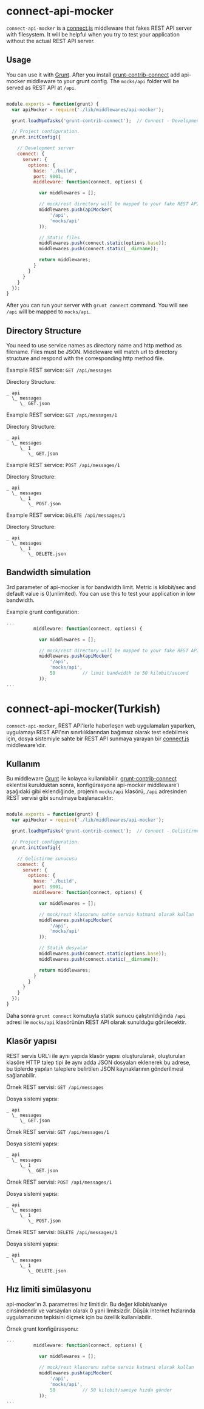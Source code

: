 connect-api-mocker
==================
`connect-api-mocker` is a [connect.js](https://github.com/senchalabs/connect) middleware that fakes REST API server with filesystem. It will be helpful when you try to test your application without the actual REST API server.

## Usage

You can use it with [Grunt](http://gruntjs.com). After you install [grunt-contrib-connect](https://github.com/gruntjs/grunt-contrib-connect) add api-mocker middleware to your grunt config. The `mocks/api` folder will be served as REST API at `/api`.

```js

module.exports = function(grunt) {
  var apiMocker = require('./lib/middlewares/api-mocker');

  grunt.loadNpmTasks('grunt-contrib-connect');  // Connect - Development server

  // Project configuration.
  grunt.initConfig({

    // Development server
    connect: {
      server: {
        options: {
          base: './build',
          port: 9001,
          middleware: function(connect, options) {

            var middlewares = [];

            // mock/rest directory will be mapped to your fake REST API
            middlewares.push(apiMocker(
                '/api',
                'mocks/api'
            ));

            // Static files
            middlewares.push(connect.static(options.base));
            middlewares.push(connect.static(__dirname));

            return middlewares;
          }
        }
      }
    }
  });
}
```

After you can run your server with `grunt connect` command. You will see `/api` will be mapped to `mocks/api`.

## Directory Structure

You need to use service names as directory name and http method as filename. Files must be JSON. Middleware will match url to directory structure and respond with the corresponding http method file.

Example REST service: `GET /api/messages`

Directory Structure:

```
_ api
  \_ messages
     \_ GET.json
```

Example REST service: `GET /api/messages/1`

Directory Structure:

```
_ api
  \_ messages
     \_ 1
        \_ GET.json
```

Example REST service: `POST /api/messages/1`

Directory Structure:

```
_ api
  \_ messages
     \_ 1
        \_ POST.json
```


Example REST service: `DELETE /api/messages/1`

Directory Structure:

```
_ api
  \_ messages
     \_ 1
        \_ DELETE.json
```

## Bandwidth simulation

3rd parameter of api-mocker is for bandwidth limit. Metric is kilobit/sec and default value is 0(unlimited). You can use this to test your application in low bandwidth.

Example grunt configuration:

```js
...
          middleware: function(connect, options) {

            var middlewares = [];

            // mock/rest directory will be mapped to your fake REST API
            middlewares.push(apiMocker(
                '/api',
                'mocks/api',
                50          // limit bandwidth to 50 kilobit/second
            ));
...
```

connect-api-mocker(Turkish)
==================

`connect-api-mocker`, REST API'lerle haberleşen web uygulamaları yaparken, uygulamayı REST API'nın sınırlılıklarından bağımsız olarak test edebilmek için, dosya sistemiyle sahte bir REST API sunmaya yarayan bir [connect.js](https://github.com/senchalabs/connect) middleware'ıdır.

## Kullanım

Bu middleware [Grunt](http://gruntjs.com) ile kolayca kullanılabilir. [grunt-contrib-connect](https://github.com/gruntjs/grunt-contrib-connect) eklentisi kurulduktan sonra, konfigürasyona api-mocker middleware'i aşağıdaki gibi eklendiğinde, projenin `mocks/api` klasörü, `/api` adresinden REST servisi gibi sunulmaya başlanacaktır:

```js

module.exports = function(grunt) {
  var apiMocker = require('./lib/middlewares/api-mocker');

  grunt.loadNpmTasks('grunt-contrib-connect');  // Connect - Gelistirme sunucusu

  // Project configuration.
  grunt.initConfig({

    // Gelistirme sunucusu
    connect: {
      server: {
        options: {
          base: './build',
          port: 9001,
          middleware: function(connect, options) {

            var middlewares = [];

            // mock/rest klasorunu sahte servis katmani olarak kullan
            middlewares.push(apiMocker(
                '/api',
                'mocks/api'
            ));

            // Statik dosyalar
            middlewares.push(connect.static(options.base));
            middlewares.push(connect.static(__dirname));

            return middlewares;
          }
        }
      }
    }
  });
}
```

Daha sonra `grunt connect` komutuyla statik sunucu çalıştırıldığında `/api` adresi ile `mocks/api` klasörünün REST API olarak sunulduğu görülecektir.

## Klasör yapısı

REST servis URL'i ile aynı yapıda klasör yapısı oluşturularak, oluşturulan klasöre HTTP talep tipi ile aynı adda JSON dosyaları eklenerek bu adrese, bu tiplerde yapılan taleplere belirtilen JSON kaynaklarının gönderilmesi sağlanabilir.

Örnek REST servisi: `GET /api/messages`

Dosya sistemi yapısı:

```
_ api
  \_ messages
     \_ GET.json
```

Örnek REST servisi: `GET /api/messages/1`

Dosya sistemi yapısı:

```
_ api
  \_ messages
     \_ 1
        \_ GET.json
```

Örnek REST servisi: `POST /api/messages/1`

Dosya sistemi yapısı:

```
_ api
  \_ messages
     \_ 1
        \_ POST.json
```


Örnek REST servisi: `DELETE /api/messages/1`

Dosya sistemi yapısı:

```
_ api
  \_ messages
     \_ 1
        \_ DELETE.json
```

## Hız limiti simülasyonu

api-mocker'ın 3. parametresi hız limitidir. Bu değer kilobit/saniye cinsindendir ve varsayılan olarak 0 yani limitsizdir. Düşük internet hızlarında uygulamanızın tepkisini ölçmek için bu özellik kullanılabilir.

Örnek grunt konfigürasyonu:

```js
...
          middleware: function(connect, options) {

            var middlewares = [];

            // mock/rest klasorunu sahte servis katmani olarak kullan
            middlewares.push(apiMocker(
                '/api',
                'mocks/api',
                50          // 50 kilobit/saniye hızda gönder
            ));
...
```
